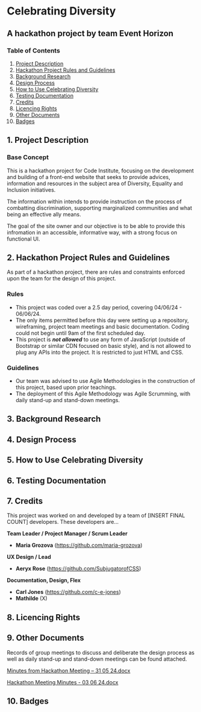 # Celebrating Diversity
## A hackathon project by team Event Horizon

### Table of Contents
1. [Project Description](https://github.com/maria-grozova/Celebrating-Diversity/blob/main/README.md#1-project-description)
2. [Hackathon Project Rules and Guidelines](https://github.com/maria-grozova/Celebrating-Diversity/blob/main/README.md#2-hackathon-project-rules-and-guidelines)
3. [Background Research](https://github.com/maria-grozova/Celebrating-Diversity/blob/main/README.md#3-background-research)
4. [Design Process](https://github.com/maria-grozova/Celebrating-Diversity/blob/main/README.md#4-design-process)
5. [How to Use Celebrating Diversity](https://github.com/maria-grozova/Celebrating-Diversity/blob/main/README.md#5-how-to-use-celebrating-diversity)
6. [Testing Documentation](https://github.com/maria-grozova/Celebrating-Diversity/blob/main/README.md#6-testing-documentation)
7. [Credits](https://github.com/maria-grozova/Celebrating-Diversity/blob/main/README.md#7-credits)
8. [Licencing Rights](https://github.com/maria-grozova/Celebrating-Diversity/blob/main/README.md#8-licencing-rights)
9. [Other Documents](https://github.com/maria-grozova/Celebrating-Diversity/blob/main/README.md#9-ohter-documents)
10. [Badges](https://github.com/maria-grozova/Celebrating-Diversity/blob/main/README.md#10-badges)



##  1. Project Description

### Base Concept
This is a hackathon project for Code Institute, focusing on the development and building of a front-end website that seeks to provide advices, information and resources in the subject area of Diversity, Equality and Inclusion initiatives. 

The information within intends to provide instruction on the process of combatting discrimination, supporting marginalized communities and what being an effective ally means.

The goal of the site owner and our objective is to be able to provide this infromation in an accessible, informative way, with a strong focus on functional UI. 

## 2. Hackathon Project Rules and Guidelines

As part of a hackathon project, there are rules and constraints enforced upon the team for the design of this project. 

### Rules

- This project was coded over a 2.5 day period, covering 04/06/24 - 06/06/24.
- The only items permitted before this day were setting up a repository, wireframing, project team meetings and basic documentation. Coding could not begin until 9am of the first scheduled day.
- This project is _**not allowed**_ to use any form of JavaScript (outside of Bootstrap or similar CDN focused on basic style), and is not allowed to plug any APIs into the project. It is restricted to just HTML and CSS.

### Guidelines

- Our team was advised to use Agile Methodologies in the construction of this project, based upon prior teachings.
- The deployment of this Agile Methodology was Agile Scrumming, with daily stand-up and stand-down meetings.


##  3. Background Research


##  4. Design Process


##  5. How to Use Celebrating Diversity


##  6. Testing Documentation


## 7. Credits

This project was worked on and developed by a team of [INSERT FINAL COUNT] developers. 
These developers are... 
  
  **Team Leader / Project Manager / Scrum Leader**
- **Maria Grozova** (https://github.com/maria-grozova)

**UX Design / Lead**
- **Aeryx Rose** (https://github.com/SubjugatorofCSS)

**Documentation, Design, Flex**
- **Carl Jones** (https://github.com/c-e-jones)
- **Mathilde** (X)
  
##  8. Licencing Rights

## 9. Other Documents

Records of group meetings to discuss and deliberate the design process as well as daily stand-up and stand-down meetings can be found attached. 

[Minutes from Hackathon Meeting – 31  05  24.docx](https://github.com/user-attachments/files/15533321/Minutes.from.Hackathon.Meeting.31.05.24.docx)

[Hackathon Meeting Minutes  - 03  06  24.docx](https://github.com/user-attachments/files/15533322/Hackathon.Meeting.Minutes.-.03.06.24.docx)

## 10. Badges




